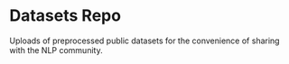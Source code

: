 # Datasets Repo
Uploads of preprocessed public datasets for the convenience of sharing with the NLP community.
